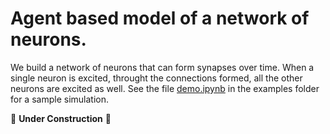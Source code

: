 # Agent based model of a network of neurons.

We build a network of neurons that can form synapses over time. When a single neuron is excited, throught the connections formed, all the other neurons are excited as well. 
See the file [demo.ipynb](https://github.com/sahandha/NeuroNet/blob/master/examples/demo.ipynb) in the examples folder for a sample simulation.


:construction_worker: **Under Construction** :construction_worker:
